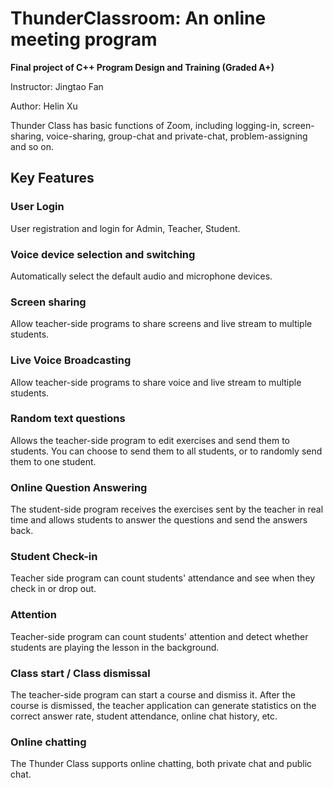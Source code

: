 # ThunderClassroom: An online meeting program

**Final project of C++ Program Design and Training (Graded A+)**

Instructor: Jingtao Fan

Author: Helin Xu

Thunder Class has basic functions of Zoom, including logging-in, screen-sharing, voice-sharing, group-chat and private-chat, problem-assigning and so on.

## Key Features

### User Login

User registration and login for Admin, Teacher, Student.

### Voice device selection and switching

Automatically select the default audio and microphone devices.

### Screen sharing

Allow teacher-side programs to share screens and live stream to multiple students.

### Live Voice Broadcasting

Allow teacher-side programs to share voice and live stream to multiple students.

### Random text questions

Allows the teacher-side program to edit exercises and send them to students. You can choose to send them to all students, or to randomly send them to one student.

### Online Question Answering

The student-side program receives the exercises sent by the teacher in real time and allows students to answer the questions and send the answers back.

### Student Check-in

Teacher side program can count students' attendance and see when they check in or drop out.

### Attention

Teacher-side program can count students' attention and detect whether students are playing the lesson in the background.

### Class start / Class dismissal

The teacher-side program can start a course and dismiss it. After the course is dismissed, the teacher application can generate statistics on the correct answer rate, student attendance, online chat history, etc.

### Online chatting

The Thunder Class supports online chatting, both private chat and public chat.
